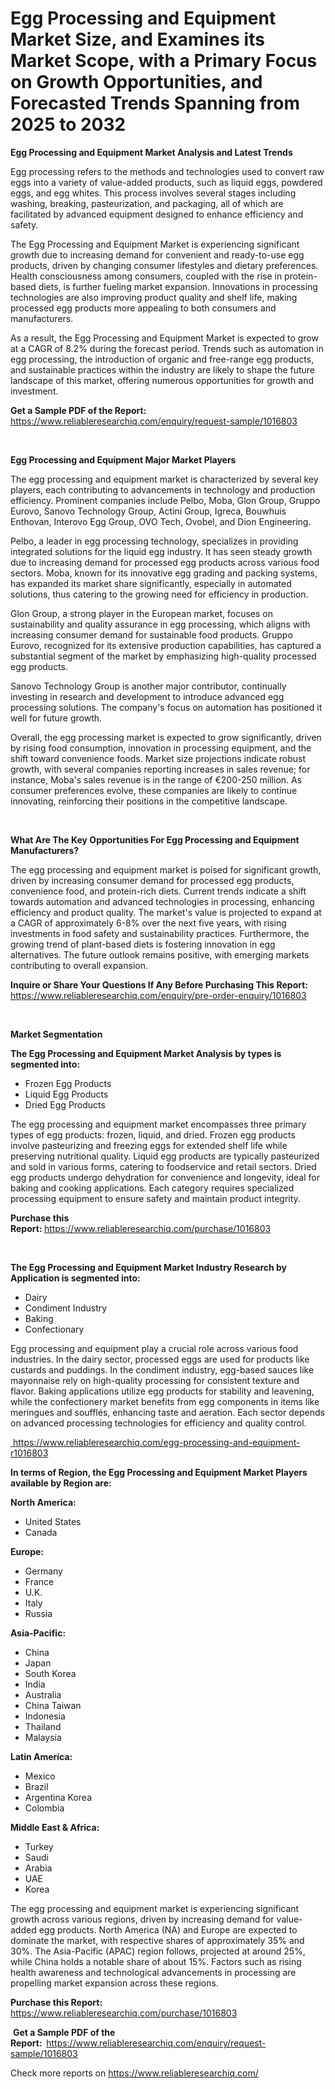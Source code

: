 <p><h1>Egg Processing and Equipment Market Size, and Examines its Market Scope, with a Primary Focus on Growth Opportunities, and Forecasted Trends Spanning from 2025 to 2032</h1></p><p><strong>Egg Processing and Equipment Market Analysis and Latest Trends</strong></p>
<p><p>Egg processing refers to the methods and technologies used to convert raw eggs into a variety of value-added products, such as liquid eggs, powdered eggs, and egg whites. This process involves several stages including washing, breaking, pasteurization, and packaging, all of which are facilitated by advanced equipment designed to enhance efficiency and safety. </p><p>The Egg Processing and Equipment Market is experiencing significant growth due to increasing demand for convenient and ready-to-use egg products, driven by changing consumer lifestyles and dietary preferences. Health consciousness among consumers, coupled with the rise in protein-based diets, is further fueling market expansion. Innovations in processing technologies are also improving product quality and shelf life, making processed egg products more appealing to both consumers and manufacturers. </p><p>As a result, the Egg Processing and Equipment Market is expected to grow at a CAGR of 8.2% during the forecast period. Trends such as automation in egg processing, the introduction of organic and free-range egg products, and sustainable practices within the industry are likely to shape the future landscape of this market, offering numerous opportunities for growth and investment.</p></p>
<p><strong>Get a Sample PDF of the Report:&nbsp;</strong> <a href="https://www.reliableresearchiq.com/enquiry/request-sample/1016803?utm_campaign=2180&utm_medium=2&utm_source=Github&utm_content=ia&utm_term=21032025&utm_id=egg-processing-and-equipment">https://www.reliableresearchiq.com/enquiry/request-sample/1016803</a></p>
<p>&nbsp;</p>
<p><strong>Egg Processing and Equipment Major Market Players</strong></p>
<p><p>The egg processing and equipment market is characterized by several key players, each contributing to advancements in technology and production efficiency. Prominent companies include Pelbo, Moba, Glon Group, Gruppo Eurovo, Sanovo Technology Group, Actini Group, Igreca, Bouwhuis Enthovan, Interovo Egg Group, OVO Tech, Ovobel, and Dion Engineering.</p><p>Pelbo, a leader in egg processing technology, specializes in providing integrated solutions for the liquid egg industry. It has seen steady growth due to increasing demand for processed egg products across various food sectors. Moba, known for its innovative egg grading and packing systems, has expanded its market share significantly, especially in automated solutions, thus catering to the growing need for efficiency in production.</p><p>Glon Group, a strong player in the European market, focuses on sustainability and quality assurance in egg processing, which aligns with increasing consumer demand for sustainable food products. Gruppo Eurovo, recognized for its extensive production capabilities, has captured a substantial segment of the market by emphasizing high-quality processed egg products. </p><p>Sanovo Technology Group is another major contributor, continually investing in research and development to introduce advanced egg processing solutions. The company's focus on automation has positioned it well for future growth. </p><p>Overall, the egg processing market is expected to grow significantly, driven by rising food consumption, innovation in processing equipment, and the shift toward convenience foods. Market size projections indicate robust growth, with several companies reporting increases in sales revenue; for instance, Moba's sales revenue is in the range of €200-250 million. As consumer preferences evolve, these companies are likely to continue innovating, reinforcing their positions in the competitive landscape.</p></p>
<p>&nbsp;</p>
<p><strong>What Are The Key Opportunities For Egg Processing and Equipment Manufacturers?</strong></p>
<p><p>The egg processing and equipment market is poised for significant growth, driven by increasing consumer demand for processed egg products, convenience food, and protein-rich diets. Current trends indicate a shift towards automation and advanced technologies in processing, enhancing efficiency and product quality. The market's value is projected to expand at a CAGR of approximately 6-8% over the next five years, with rising investments in food safety and sustainability practices. Furthermore, the growing trend of plant-based diets is fostering innovation in egg alternatives. The future outlook remains positive, with emerging markets contributing to overall expansion.</p></p>
<p><strong>Inquire or Share Your Questions If Any Before Purchasing This Report:</strong> <a href="https://www.reliableresearchiq.com/enquiry/pre-order-enquiry/1016803?utm_campaign=2180&utm_medium=2&utm_source=Github&utm_content=ia&utm_term=21032025&utm_id=egg-processing-and-equipment">https://www.reliableresearchiq.com/enquiry/pre-order-enquiry/1016803</a></p>
<p>&nbsp;</p>
<p><strong>Market Segmentation</strong></p>
<p><strong>The Egg Processing and Equipment Market Analysis by types is segmented into:</strong></p>
<p><ul><li>Frozen Egg Products</li><li>Liquid Egg Products</li><li>Dried Egg Products</li></ul></p>
<p><p>The egg processing and equipment market encompasses three primary types of egg products: frozen, liquid, and dried. Frozen egg products involve pasteurizing and freezing eggs for extended shelf life while preserving nutritional quality. Liquid egg products are typically pasteurized and sold in various forms, catering to foodservice and retail sectors. Dried egg products undergo dehydration for convenience and longevity, ideal for baking and cooking applications. Each category requires specialized processing equipment to ensure safety and maintain product integrity.</p></p>
<p><strong>Purchase this Report:&nbsp;</strong><a href="https://www.reliableresearchiq.com/purchase/1016803?utm_campaign=2180&utm_medium=2&utm_source=Github&utm_content=ia&utm_term=21032025&utm_id=egg-processing-and-equipment">https://www.reliableresearchiq.com/purchase/1016803</a></p>
<p>&nbsp;</p>
<p><strong>The Egg Processing and Equipment Market Industry Research by Application is segmented into:</strong></p>
<p><ul><li>Dairy</li><li>Condiment Industry</li><li>Baking</li><li>Confectionary</li></ul></p>
<p><p>Egg processing and equipment play a crucial role across various food industries. In the dairy sector, processed eggs are used for products like custards and puddings. In the condiment industry, egg-based sauces like mayonnaise rely on high-quality processing for consistent texture and flavor. Baking applications utilize egg products for stability and leavening, while the confectionery market benefits from egg components in items like meringues and soufflés, enhancing taste and aeration. Each sector depends on advanced processing technologies for efficiency and quality control.</p></p>
<p><a href="https://www.reliableresearchiq.com/egg-processing-and-equipment-r1016803?utm_campaign=2180&utm_medium=2&utm_source=Github&utm_content=ia&utm_term=21032025&utm_id=egg-processing-and-equipment">&nbsp;https://www.reliableresearchiq.com/egg-processing-and-equipment-r1016803</a></p>
<p><strong>In terms of Region, the Egg Processing and Equipment Market Players available by Region are:</strong></p>
<p>
    <p> <strong> North America: </strong>
        <ul>
            <li>United States</li>
            <li>Canada</li>
        </ul>
        </p> 
    <p> <strong> Europe: </strong>
        <ul>
            <li>Germany</li>
            <li>France</li>
            <li>U.K.</li>
            <li>Italy</li>
            <li>Russia</li>
        </ul>
        </p> 
    <p> <strong> Asia-Pacific: </strong>
        <ul>
            <li>China</li>
            <li>Japan</li>
            <li>South Korea</li>
            <li>India</li>
            <li>Australia</li>
            <li>China Taiwan</li>
            <li>Indonesia</li>
            <li>Thailand</li>
            <li>Malaysia</li>
        </ul>
        </p> 
    <p> <strong> Latin America: </strong>
        <ul>
            <li>Mexico</li>
            <li>Brazil</li>
            <li>Argentina Korea</li>
            <li>Colombia</li>
        </ul>
        </p> 
    <p> <strong> Middle East & Africa: </strong>
        <ul>
            <li>Turkey</li>
            <li>Saudi</li>
            <li>Arabia</li>
            <li>UAE</li>
            <li>Korea</li>
        </ul>
    </p>
    </p>
<p><p>The egg processing and equipment market is experiencing significant growth across various regions, driven by increasing demand for value-added egg products. North America (NA) and Europe are expected to dominate the market, with respective shares of approximately 35% and 30%. The Asia-Pacific (APAC) region follows, projected at around 25%, while China holds a notable share of about 15%. Factors such as rising health awareness and technological advancements in processing are propelling market expansion across these regions.</p></p>
<p><strong>Purchase this Report: </strong><a href="https://www.reliableresearchiq.com/purchase/1016803?utm_campaign=2180&utm_medium=2&utm_source=Github&utm_content=ia&utm_term=21032025&utm_id=egg-processing-and-equipment">https://www.reliableresearchiq.com/purchase/1016803</a></p>
<p>&nbsp;<strong>Get a Sample PDF of the Report:&nbsp;&nbsp;</strong><a href="https://www.reliableresearchiq.com/enquiry/request-sample/1016803?utm_campaign=2180&utm_medium=2&utm_source=Github&utm_content=ia&utm_term=21032025&utm_id=egg-processing-and-equipment">https://www.reliableresearchiq.com/enquiry/request-sample/1016803</a></p>
<p><strong></strong></p>
<p>Check more reports on <a href="https://www.reliableresearchiq.com/?utm_campaign=2180&utm_medium=2&utm_source=Github&utm_content=ia&utm_term=21032025&utm_id=egg-processing-and-equipment">https://www.reliableresearchiq.com/</a></p>